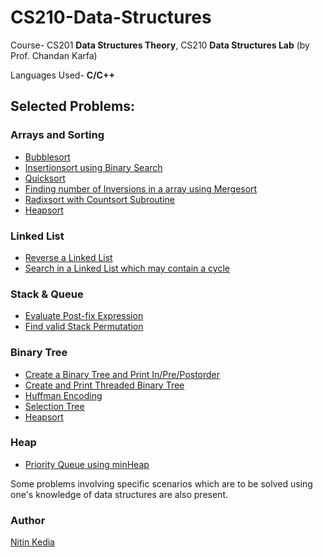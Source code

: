 # CS210-Data-Structures
Course- CS201 **Data Structures Theory**, CS210 **Data Structures Lab** (by Prof. Chandan Karfa)

Languages Used- **C/C++**

## Selected Problems:

### Arrays and Sorting
- [Bubblesort](https://github.com/nitinkedia7/cs210_data_structures/blob/master/lab3/160101048_LA3_1.c)
- [Insertionsort using Binary Search](https://github.com/nitinkedia7/cs210_data_structures/blob/master/offline5/160101048_OA5_1.cpp)
- [Quicksort](https://github.com/nitinkedia7/cs210_data_structures/blob/master/offline4/160101048_OA4_1.c)
- [Finding number of Inversions in a array using Mergesort](https://github.com/nitinkedia7/cs210_data_structures/blob/master/offline5/160101048_OA5_2.cpp)
- [Radixsort with Countsort Subroutine](https://github.com/nitinkedia7/cs210_data_structures/blob/master/practice/radixSort.cpp) 
- [Heapsort](https://github.com/nitinkedia7/cs210_data_structures/blob/master/labTest2/160101048_LT2_1.c)

### Linked List
- [Reverse a Linked List](https://github.com/nitinkedia7/cs210_data_structures/blob/master/lab1/160101048_LA1_1.c)
- [Search in a Linked List which may contain a cycle](https://github.com/nitinkedia7/cs210_data_structures/blob/master/offline1/160101048_OA1_1.c)

### Stack & Queue
- [Evaluate Post-fix Expression](https://github.com/nitinkedia7/cs210_data_structures/blob/master/lab1/160101048_LA1_2.c)
- [Find valid Stack Permutation](https://github.com/nitinkedia7/cs210_data_structures/blob/master/offline1/160101048_OA1_2.c)

### Binary Tree
- [Create a Binary Tree and Print In/Pre/Postorder](https://github.com/nitinkedia7/cs210_data_structures/blob/master/lab2/160101048_LA2_1.c)
- [Create and Print Threaded Binary Tree](https://github.com/nitinkedia7/cs210_data_structures/blob/master/labTest1/160101048_LT1_1.c)
- [Huffman Encoding](https://github.com/nitinkedia7/cs210_data_structures/blob/master/offline2/160101048_OA2_2.c)
- [Selection Tree](https://github.com/nitinkedia7/cs210_data_structures/blob/master/offline3/160101048_OA3_1.cpp)
- [Heapsort](https://github.com/nitinkedia7/cs210_data_structures/blob/master/labTest2/160101048_LT2_1.c)

### Heap
- [Priority Queue using minHeap](https://github.com/nitinkedia7/cs210_data_structures/blob/master/practice/minHeapPQ.cpp)

Some problems involving specific scenarios which are to be solved using one's knowledge of data structures are also present.

### Author
[Nitin Kedia](https://github.com/nitinkedia7/)
